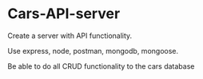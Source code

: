 # Cars-API-server

Create a server with API functionality.

Use express, node, postman, mongodb, mongoose.

Be able to do all CRUD functionality to the cars database



